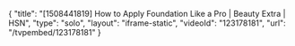 {
    "title": "[1508441819] How to Apply Foundation Like a Pro | Beauty Extra | HSN",
    "type": "solo",
    "layout": "iframe-static",
    "videoId": "123178181",
    "url": "\/tvpembed\/123178181"
}